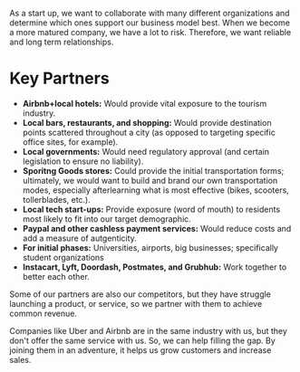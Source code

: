 As a start up, we want to collaborate with many different organizations and determine which ones support our business model best. When we become a more matured company, we have a lot to risk. Therefore, we want reliable and long term relationships.

# Key Partners
- **Airbnb+local hotels:** Would provide vital exposure to the tourism industry.
- **Local bars, restaurants, and shopping:** Would provide destination points scattered throughout a city (as opposed to targeting specific office sites, for example).
- **Local governments:** Would need regulatory approval (and certain legislation to ensure no liability).
- **Sporitng Goods stores:** Could provide the initial transportation forms; ultimately, we would want to build and brand our own transportation modes, especially afterlearning what is most effective (bikes, scooters, tollerblades, etc.).
- **Local tech start-ups:** Provide exposure (word of mouth) to residents most likely to fit into our target demographic.
- **Paypal and other cashless payment services:** Would reduce costs and add a measure of autgenticity.
- **For initial phases:** Universities, airports, big businesses; specifically student organizations
- **Instacart, Lyft, Doordash, Postmates, and Grubhub:** Work together to better each other.

Some of our partners are also our competitors, but they have struggle launching a product, or service, so we partner with them to achieve common revenue.

Companies like Uber and Airbnb are in the same industry with us, but they don't offer the same service with us. So, we can help filling the gap. By joining them in an adventure, it helps us grow customers and increase sales.

